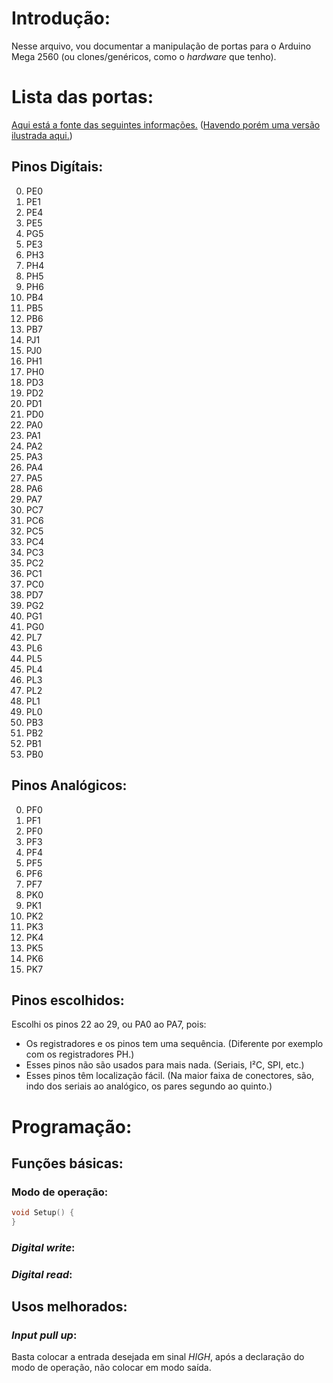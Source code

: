 # Introdução:
Nesse arquivo, vou documentar a manipulação de portas para o Arduino Mega 2560 (ou clones/genéricos, como o *hardware* que tenho).
# Lista das portas:
[Aqui está a fonte das seguintes informações.](https://docs.arduino.cc/hacking/hardware/PinMapping2560) ([Havendo porém uma versão ilustrada aqui.](https://web.archive.org/web/20171005020517/http://www.pighixxx.com/test/portfolio-items/mega/))
## Pinos Digítais:
0. PE0
1. PE1
2. PE4
3. PE5
4. PG5
5. PE3
6. PH3
7. PH4
8. PH5
9. PH6
10. PB4
11. PB5
12. PB6
13. PB7
14. PJ1
15. PJ0
16. PH1
17. PH0
18. PD3
19. PD2
20. PD1
21. PD0
22. PA0
23. PA1
24. PA2
25. PA3
26. PA4
27. PA5
28. PA6
29. PA7
30. PC7
31. PC6
32. PC5
33. PC4
34. PC3
35. PC2
36. PC1
37. PC0
38. PD7
39. PG2
40. PG1
41. PG0
42. PL7
43. PL6
44. PL5
45. PL4
46. PL3
47. PL2
48. PL1
49. PL0
50. PB3
51. PB2
52. PB1
53. PB0
## Pinos Analógicos:
0. PF0
1. PF1
2. PF0
3. PF3
4. PF4
5. PF5
6. PF6
7. PF7
8. PK0
9. PK1
10. PK2
11. PK3
12. PK4
13. PK5
14. PK6
15. PK7
## Pinos escolhidos:
Escolhi os pinos 22 ao 29, ou PA0 ao PA7, pois:
- Os registradores e os pinos tem uma sequência. (Diferente por exemplo com os registradores PH.)
- Esses pinos não são usados para mais nada. (Seriais, I²C, SPI, etc.)
- Esses pinos têm localização fácil. (Na maior faixa de conectores, são, indo dos seriais ao analógico, os pares segundo ao quinto.)
# Programação:
## Funções básicas:
### Modo de operação:
```cpp
void Setup() {
}
```
### *Digital write*:
### *Digital read*:
## Usos melhorados:
### *Input pull up*:
Basta colocar a entrada desejada em sinal *HIGH*, após a declaração do modo de operação, não colocar em modo saída.
